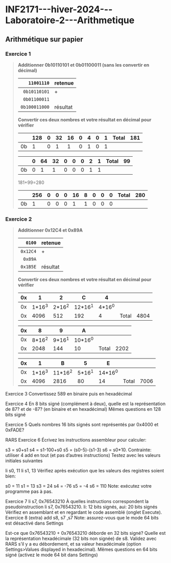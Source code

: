# INF2171---hiver-2024---Laboratoire-2---Arithmetique

## Arithmétique sur papier

### Exercice 1
> **Additionner 0b10110101 et 0b01100011 (sans les convertir en décimal)**
> 
> |``   11001110``|retenue |
> |--------------:|--------|
> |`` 0b10110101``|+       |
> |`` 0b01100011``|        |
> |``0b100011000``|résultat|
> 
> **Convertir ces deux nombres et votre résultat en décimal pour vérifier**
> 
> |  |128|0|32|16|0|4|0|1|Total|181|
> |--|---|-|--|--|-|-|-|-|-----|---|
> |0b|  1|0| 1| 1|0|1|0|1|     |   |
> 
> |  |0|64|32|0|0|0|2|1|Total|99|
> |--|-|--|--|-|-|-|-|-|-----|--|
> |0b|0| 1| 1|0|0|0|1|1|     |  |
> 
> 181+99=280
> 
> |  |256|0|0|0|16|8|0|0|0|Total|280|
> |--|---|-|-|-|--|-|-|-|-|-----|---|
> |0b|  1|0|0|0| 1|1|0|0|0|     |   |

### Exercice 2
> **Additionner 0x12C4 et 0x89A**
>
> |``  0100``|retenue |
> |---------:|--------|
> |``0x12C4``|+       |
> |`` 0x89A``|        |
> |``0x1B5E``|résultat|
>
> **Convertir ces deux nombres et votre résultat en décimal pour vérifier**
>
> |0x|               1|               2|                C|               4|     |    |
> |--|----------------|----------------|-----------------|----------------|-----|----|
> |0x|1*16<sup>3</sup>|2*16<sup>2</sup>|12*16<sup>1</sup>|4*16<sup>0</sup>|     |    |
> |0x|            4096|             512|              192|               4|Total|4804|
>
> |0x|               8|               9|                A|     |    |
> |--|----------------|----------------|-----------------|-----|----|
> |0x|8*16<sup>2</sup>|9*16<sup>1</sup>|10*16<sup>0</sup>|     |    |
> |0x|            2048|             144|               10|Total|2202|
>
> |0x|               1|                B|               5|                E|     |    |
> |--|----------------|-----------------|----------------|-----------------|-----|----|
> |0x|1*16<sup>3</sup>|11*16<sup>2</sup>|5*16<sup>1</sup>|14*16<sup>0</sup>|     |    |
> |0x|            4096|             2816|             80|                14|Total|7006|

Exercice 3
Convertissez 589 en binaire puis en hexadécimal

Exercice 4
En 8 bits signé (complément à deux), quelle est la représentation de 87? et de -87? (en binaire et en hexadécimal)
Mêmes questions en 128 bits signé

Exercice 5
Quels nombres 16 bits signés sont représentés par 0x4000 et 0xFADE?

RARS
Exercice 6
Écrivez les instructions assembleur pour calculer:

s3 = s0+s1
s4 = s1-100+s0
s5 = (s0-5)-(s1-3)
s6 = s0*10. Contrainte: utiliser 4 add en tout (et pas d’autres instructions)
Testez avec les valeurs initiales suivantes

li s0, 11
li s1, 13
Vérifiez après exécution que les valeurs des registres soient bien:

s0 = 11
s1 = 13
s3 = 24
s4 = -76
s5 = -4
s6 = 110
Note: exécutez votre programme pas à pas.

Exercice 7
li s7, 0x76543210
À quelles instructions correspondent la pseudoinstruction li s7, 0x76543210.
li: 12 bits signés, aui: 20 bits signés
Vérifiez en assemblant et en regardant le code assemblé (onglet Execute).
Exercice 8 (extra)
add s8, s7 ,s7
Note: assurez-vous que le mode 64 bits est désactivé dans Settings

Est-ce que 0x76543210 + 0x76543210 déborde en 32 bits signé?
Quelle est la représentation hexadécimale (32 bits non signée) de s8.
Validez avec RARS s’il y a eu débordement, et sa valeur hexadécimale (option Settings>Values displayed in hexadecimal).
Mêmes questions en 64 bits signé (activez le mode 64 bit dans Settings)